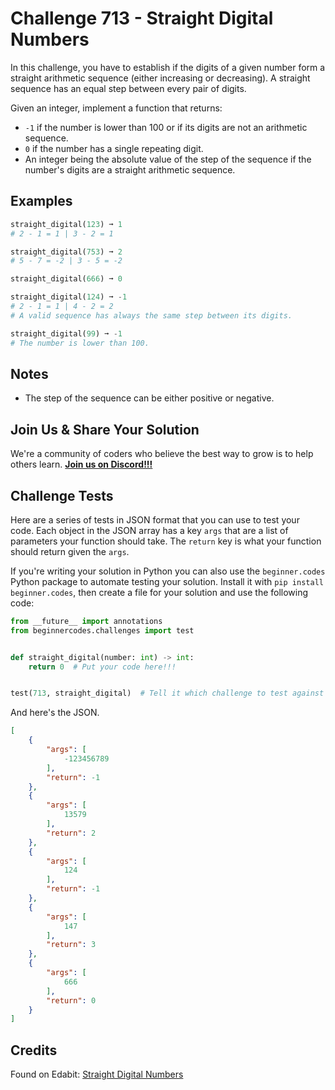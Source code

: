 # Challenge 713 - Straight Digital Numbers

In this challenge, you have to establish if the digits of a given number form a straight arithmetic sequence (either increasing or decreasing). A straight sequence has an equal step between every pair of digits.

Given an integer, implement a function that returns:

- `-1` if the number is lower than 100 or if its digits are not an arithmetic sequence.
- `0` if the number has a single repeating digit.
- An integer being the absolute value of the step of the sequence if the number's digits are a straight arithmetic sequence.

## Examples
```python
straight_digital(123) ➞ 1
# 2 - 1 = 1 | 3 - 2 = 1

straight_digital(753) ➞ 2
# 5 - 7 = -2 | 3 - 5 = -2

straight_digital(666) ➞ 0

straight_digital(124) ➞ -1
# 2 - 1 = 1 | 4 - 2 = 2
# A valid sequence has always the same step between its digits.

straight_digital(99) ➞ -1
# The number is lower than 100.
```
## Notes

- The step of the sequence can be either positive or negative. 

## Join Us & Share Your Solution

We're a community of coders who believe the best way to grow is to help others learn. **[Join us on Discord!!!](https://discord.gg/sfHykntuGy)**

## Challenge Tests

Here are a series of tests in JSON format that you can use to test your code. Each object in the JSON array has a key `args` that are a list of parameters your function should take. The `return` key is what your function should return given the `args`. 

If you're writing your solution in Python you can also use the `beginner.codes` Python package to automate testing your solution. Install it with `pip install beginner.codes`, then create a file for your solution and use the following code:
```python
from __future__ import annotations
from beginnercodes.challenges import test


def straight_digital(number: int) -> int:
    return 0  # Put your code here!!!


test(713, straight_digital)  # Tell it which challenge to test against
```
And here's the JSON.
```json
[
    {
        "args": [
            -123456789
        ],
        "return": -1
    },
    {
        "args": [
            13579
        ],
        "return": 2
    },
    {
        "args": [
            124
        ],
        "return": -1
    },
    {
        "args": [
            147
        ],
        "return": 3
    },
    {
        "args": [
            666
        ],
        "return": 0
    }
]
```
## Credits

Found on Edabit: [Straight Digital Numbers](https://edabit.com/challenge/nmoohLwP962r6P355)
